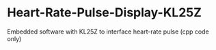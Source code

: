# Heart-Rate-Pulse-Display-KL25Z
Embedded software with KL25Z to interface heart-rate pulse (cpp code only) 
